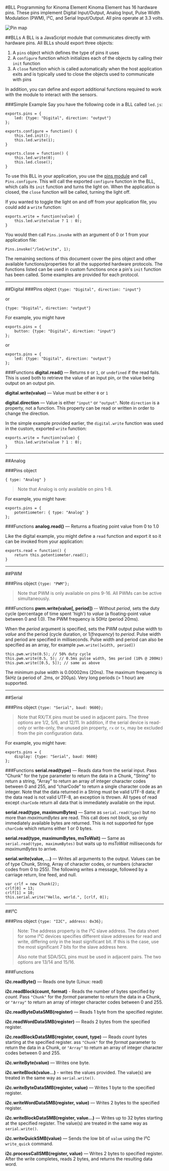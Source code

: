 <!--
|     Copyright (C) 2010-2016 Marvell International Ltd.
|     Copyright (C) 2002-2010 Kinoma, Inc.
|
|     Licensed under the Apache License, Version 2.0 (the "License");
|     you may not use this file except in compliance with the License.
|     You may obtain a copy of the License at
|
|      http://www.apache.org/licenses/LICENSE-2.0
|
|     Unless required by applicable law or agreed to in writing, software
|     distributed under the License is distributed on an "AS IS" BASIS,
|     WITHOUT WARRANTIES OR CONDITIONS OF ANY KIND, either express or implied.
|     See the License for the specific language governing permissions and
|     limitations under the License.
-->
#BLL Programming for Kinoma Element
Kinoma Element has 16 hardware pins. These pins implement Digital Input/Output, Analog Input, Pulse Width Modulation (PWM), I²C, and Serial Input/Output. All pins operate at 3.3 volts.

![Pin map](img/pin-map.png)

##BLLs
A BLL is a JavaScript module that communicates directly with hardware pins. All BLLs should export three objects:

1. A `pins` object which defines the type of pins it uses
2. A `configure` function which initializes each of the objects by calling their `init` function
2. A `close` function which is called automatically when the host application exits and is typically used to close the objects used to communicate with pins

In addition, you can define and export additional functions required to work with the module to interact with the sensors.


###Simple Example
Say you have the following code in a BLL called `led.js`:

```
exports.pins = {
	led: {type: "Digital", direction: "output"}
};
	
exports.configure = function() {
	this.led.init();
	this.led.write(1);
}
	
exports.close = function() {
	this.led.write(0);
	this.led.close();
}
```

To use this BLL in your application, you use the [pins module](../element-pins-module) and call `Pins.configure`. This will call the exported `configure` function in the BLL, which calls its `init` function and turns the light on. When the application is closed, the `close` function will be called, turning the light off.
	
If you wanted to toggle the light on and off from your application file, you could add a `write` function:

```
exports.write = function(value) {
	this.led.write(value ? 1 : 0);
}
```

You would then call `Pins.invoke` with an argument of 0 or 1 from your application file:

```
Pins.invoke("/led/write", 1);
```

The remaining sections of this document cover the pins object and other available functions/properties for all the supported hardware protocols.  The functions listed can be used in custom functions once a pin's `init` function has been called. Some examples are provided for each protocol.

***

##Digital
###Pins object
`{type: "Digital", direction: "input"}`

or

`{type: "Digital", direction: "output"}`

For example, you might have

```
exports.pins = {
	button: {type: "Digital", direction: "input"}
};	
```	
	
or 

```
exports.pins = {
	led: {type: "Digital", direction: "output"}
};
```
	
###Functions
**digital.read()** — Returns `0` or `1`, or `undefined` if the read fails. This is used both to retrieve the value of an input pin, or the value being output on an output pin.

**digital.write(value)** — Value must be either `0` or `1`

**digital.direction** — Value is either `"input"` or `"output"`. Note `direction` is a property, not a function. This property can be read or written in order to change the direction.

In the simple example provided earlier, the `digital.write` function was used in the custom, exported `write` function:

```
exports.write = function(value) {
	this.led.write(value ? 1 : 0);
}
```

***

##Analog

###Pins object

`{ type: "Analog" }`
> Note that Analog is only available on pins 1-8.

For example, you might have:

```
exports.pins = {
	potentiometer: { type: "Analog" }
};
```

###Functions
**analog.read()** — Returns a floating point value from 0 to 1.0

Like the digital example, you might define a `read` function and export it so it can be invoked from your application:

```
exports.read = function() {
	return this.potentiometer.read();
}
```

***
##PWM

###Pins object
`{type: "PWM"};`
> Note that PWM is only available on pins 9-16. All PWMs can be active simultaneously.

###Functions
**pwm.write(value[, period])** -- Without *period*, sets the duty cycle (percentage of time spent 'high') to *value* (a floating-point value between 0 and 1.0). The PWM frequency is 50Hz (period 20ms).

When the *period* argument is specified, sets the PWM output pulse width to *value* and the period (cycle duration, or 1/*frequency*) to *period*. Pulse width and period are specified in milliseconds. Pulse width and period can also be specified as an array, for example `pwm.write([width, period])`

```
this.pwm.write(0.5); // 50% duty cycle
this.pwm.write(0.5, 5); // 0.5ms pulse width, 5ms period (10% @ 200Hz)
this.pwm.write([0.5, 5]); // same as above
```
The minimum pulse width is 0.00002ms (20ns).  The maximum frequency is 5kHz (a period of .2ms, or 200µs). Very long periods (> 1 hour) are supported.

***

##Serial

###Pins object
 `{type: "Serial", baud: 9600};`

> Note that RX/TX pins must be used in adjacent pairs. The three options are 1/2, 5/6, and 12/11. In addition, if the serial device is read-only or write-only, the unused pin property, `rx` or `tx`, may be excluded from the pin configuration data.

For example, you might have:

```
exports.pins = {
	display: {type: "Serial", baud: 9600}
};
```

###Functions
**serial.read(type)** — Reads data from the serial input. Pass "Chunk" for the type parameter to return the data in a Chunk, "String" to return a string, "Array" to return an array of integer character codes between 0 and 255, and “charCode” to return a single character code as an integer. Note that the data returned in a String must be valid UTF-8 data; if the data read is not valid UTF-8, an exception is thrown. All types of read except `charCode` return all data that is immediately available on the input.

**serial.read(type, maximumBytes)** — Same as `serial.read(type)` but no more than *maximumBytes* are read. This call does not block, so only immediately available bytes are returned. This is not supported for type `charCode` which returns either 1 or 0 bytes.

**serial.read(type, maximumBytes, msToWait)** — Same as `serial.read(type, maximumBytes)` but waits up to *msToWait* milliseconds for *maximumBytes* to arrive.

**serial.write(value, …)** — Writes all arguments to the output. Values can be of type Chunk, String, Array of character codes, or numbers (character codes from 0 to 255). The following writes a message, followed by a carriage return, line feed, and null.

```
var crlf = new Chunk(2);
crlf[0] = 13;
crlf[1] = 10;
this.serial.write("Hello, world.", [crlf, 0]);
```

***

##I²C

###Pins object
`{type: "I2C", address: 0x36};`

> Note: The address property is the I²C slave address.  The data sheet for some I²C devices specifies different slave addresses for read and write, differing only in the least significant bit. If this is the case, use the most significant 7 bits for the slave address here.
> 
> Also note that SDA/SCL pins must be used in adjacent pairs. The two options are 13/14 and 15/16.

###Functions

**i2c.readByte()** — Reads one byte (Linux: read)

**i2c.readBlock(count, format)** - Reads the number of bytes specified by *count*. Pass `"Chunk"` for the *format* parameter to return the data in a Chunk, or `"Array"` to return an array of integer character codes between 0 and 255. <!--(Linux: read)-->

**i2c.readByteDataSMB(register)** — Reads 1 byte from the specified register. <!--(Linux: i2c\_smbus\_read\_byte\_data)-->

**i2c.readWordDataSMB(register)** — Reads 2 bytes from the specified register. <!--(Linux: i2c\_smbus\_read\_word\_data)-->

**i2c.readBlockDataSMB(register, count, type)** — Reads *count* bytes starting at the specified register. ass `"Chunk"` for the *format* parameter to return the data in a Chunk, or `"Array"` to return an array of integer character codes between 0 and 255. <!--(Linux: i2c\_smbus\_read\_i2c\_block\_data)-->

**i2c.writeByte(value)** — Writes one byte. <!--(Linux: write)-->

**i2c.writeBlock(value...)** - writes the values provided. The value(s) are treated in the same way as `serial.write()`. <!--(Linux: write)-->

**i2c.writeByteDataSMB(register, value)** — Writes 1 byte to the specified register. <!--(Linux: i2c\_smbus\_write\_byte\_data)-->

**i2c.writeWordDataSMB(register, value)** — Writes 2 bytes to the specified register. <!--(Linux: i2c\_smbus\_write\_word\_data)-->

**i2c.writeBlockDataSMB(register, value...)** — Writes up to 32 bytes starting at the specified register. The value(s) are treated in the same way as `serial.write()`. <!--(Linux: i2c\_smbus\_write\_i2c\_block\_data)-->

<!-- untested -->
**i2c.writeQuickSMB(value)** — Sends the low bit of `value` using the I²C `write_quick` command. <!--(Linux: i2c\_smbus\_write\_quick)-->

**i2c.processCallSMB(register, value)** — Writes 2 bytes to specified register. After the write completes, reads 2 bytes, and returns the resulting data word.

